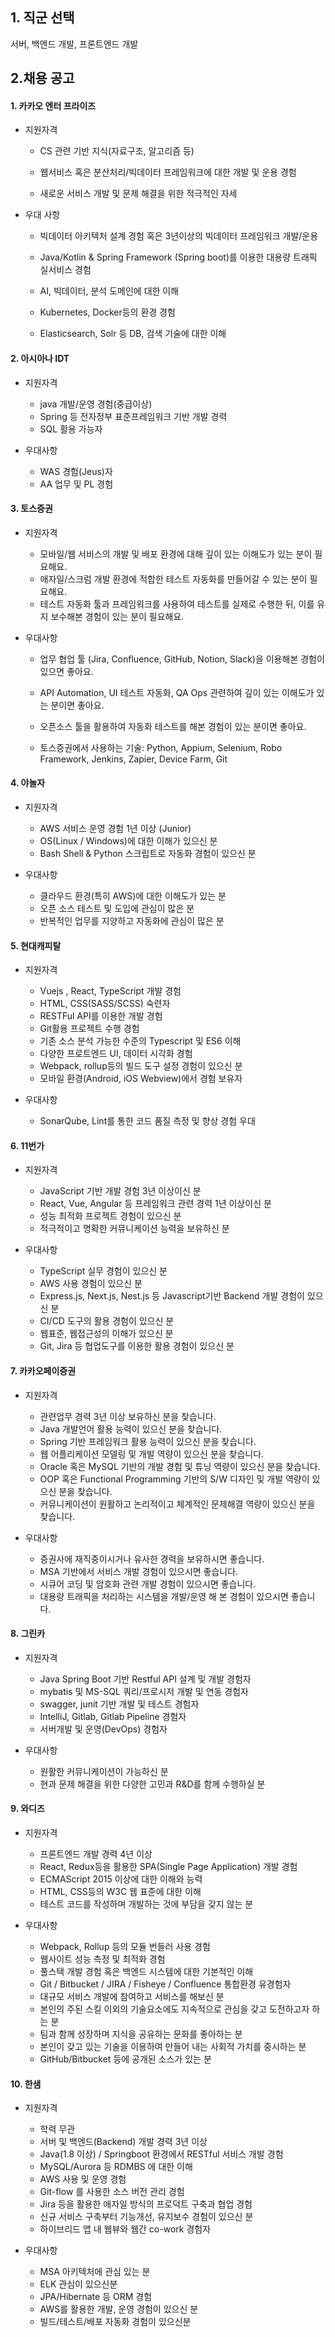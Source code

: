 ## 1. 직군 선택

서버, 백엔드 개발, 프론트엔드 개발

## 2.채용 공고

#### 1. 카카오 엔터 프라이즈

- 지원자격

  -  CS 관련 기반 지식(자료구조, 알고리즘 등)

  -  웹서비스 혹은 분산처리/빅데이터 프레임워크에 대한 개발 및 운용 경험

  -  새로운 서비스 개발 및 문제 해결을 위한 적극적인 자세

     

- 우대 사항

  - 빅데이터 아키텍처 설계 경험 혹은 3년이상의 빅데이터 프레임워크 개발/운용

  -  Java/Kotlin & Spring Framework (Spring boot)를 이용한 대용량 트래픽 실서비스 경험

  -  AI, 빅데이터, 분석 도메인에 대한 이해

  -  Kubernetes, Docker등의 환경 경험

  - Elasticsearch, Solr 등 DB, 검색 기술에 대한 이해

    

#### 2. 아시아나 IDT

- 지원자격
  - java 개발/운영 경험(중급이상)
  - Spring 등 전자정부 표준프레임워크 기반 개발 경력
  - SQL 활용 가능자



- 우대사항 
  - WAS  경험(Jeus)자
  - AA 업무 및 PL 경험



#### 3. 토스증권

- 지원자격
  - 모바일/웹 서비스의 개발 및 배포 환경에 대해 깊이 있는 이해도가 있는 분이 필요해요.
  - 애자일/스크럼 개발 환경에 적합한 테스트 자동화를 만들어갈 수 있는 분이 필요해요.
  - 테스트 자동화 툴과 프레임워크를 사용하여 테스트를 실제로 수행한 뒤, 이를 유지 보수해본 경험이 있는 분이 필요해요.



- 우대사항

  - 업무 협업 툴 (Jira, Confluence, GitHub, Notion, Slack)을 이용해본 경험이 있으면 좋아요.

  - API Automation, UI 테스트 자동화, QA Ops 관련하여 깊이 있는 이해도가 있는 분이면 좋아요.

  - 오픈소스 툴을 활용하여 자동화 테스트를 해본 경험이 있는 분이면 좋아요.

  - 토스증권에서 사용하는 기술: Python, Appium, Selenium, Robo Framework, Jenkins, Zapier, Device Farm, Git

    

#### 4. 야놀자

- 지원자격
  - AWS 서비스 운영 경험 1년 이상 (Junior)
  - OS(Linux / Windows)에 대한 이해가 있으신 분
  - Bash Shell & Python 스크립트로 자동화 경험이 있으신 분



- 우대사항
  - 클라우드 환경(특히 AWS)에 대한 이해도가 있는 분
  - 오픈 소스 테스트 및 도입에 관심이 많은 분
  - 반복적인 업무를 지양하고 자동화에 관심이 많은 분



#### 5. 현대캐피탈

- 지원자격
  - Vuejs , React, TypeScript 개발 경험 
  -  HTML, CSS(SASS/SCSS) 숙련자
  -  RESTFul API를 이용한 개발 경험
  -  Git활용 프로젝트 수행 경험
  -  기존 소스 분석 가능한 수준의 Typescript 및 ES6 이해
  -  다양한 프로트엔드 UI, 데이터 시각화 경험
  - Webpack, rollup등의 빌드 도구 설정 경험이 있으신 분
  - 모바일 환경(Android, iOS Webview)에서 경험 보유자



- 우대사항
  - SonarQube, Lint를 통한 코드 품질 측정 및 향상 경험 우대



#### 6.  11번가

- 지원자격
  -  JavaScript 기반 개발 경험 3년 이상이신 분
  -  React, Vue, Angular 등 프레임워크 관련 경력 1년 이상이신 분
  -  성능 최적화 프로젝트 경험이 있으신 분
  -  적극적이고 명확한 커뮤니케이션 능력을 보유하신 분 



- 우대사항
  -  TypeScript 실무 경험이 있으신 분
  -  AWS 사용 경험이 있으신 분
  -  Express.js, Next.js, Nest.js 등 Javascript기반 Backend 개발 경험이 있으신 분
  -  CI/CD 도구의 활용 경험이 있으신 분
  -  웹표준, 웹접근성의 이해가 있으신 분
  -  Git, Jira 등 협업도구를 이용한 활용 경험이 있으신 분



#### 7. 카카오페이증권

- 지원자격
  -  관련업무 경력 3년 이상 보유하신 분을 찾습니다.
  -  Java 개발언어 활용 능력이 있으신 분을 찾습니다.
  -  Spring 기반 프레임워크 활용 능력이 있으신 분을 찾습니다.
  -  웹 어플리케이션 모델링 및 개발 역량이 있으신 분을 찾습니다.
  -  Oracle 혹은 MySQL 기반의 개발 경험 및 튜닝 역량이 있으신 분을 찾습니다.
  - OOP 혹은 Functional Programming 기반의 S/W 디자인 및 개발 역량이 있으신 분을 찾습니다.
  - 커뮤니케이션이 원활하고 논리적이고 체계적인 문제해결 역량이 있으신 분을 찾습니다.



- 우대사항
  -  증권사에 재직중이시거나 유사한 경력을 보유하시면 좋습니다.
  -  MSA 기반에서 서비스 개발 경험이 있으시면 좋습니다.
  -  시큐어 코딩 및 암호화 관련 개발 경험이 있으시면 좋습니다.
  - 대용량 트래픽을 처리하는 시스템을 개발/운영 해 본 경험이 있으시면 좋습니다.



#### 8. 그린카

- 지원자격
  -  Java Spring Boot 기반 Restful API 설계 및 개발 경험자
  -  mybatis 및 MS-SQL 쿼리/프로시저 개발 및 연동 경험자
  -  swagger, junit 기반 개발 및 테스트 경험자
  -  IntelliJ, Gitlab, Gitlab Pipeline 경험자
  -  서버개발 및 운영(DevOps) 경험자



- 우대사항
  -  원활한 커뮤니케이션이 가능하신 분
  -  현과 문제 해결을 위한 다양한 고민과 R&D를 함께 수행하실 분



#### 9. 와디즈

- 지원자격
  -  프론트엔드 개발 경력 4년 이상
  -  React, Redux등을 활용한 SPA(Single Page Application) 개발 경험
  -  ECMAScript 2015 이상에 대한 이해와 능력
  -  HTML, CSS등의 W3C 웹 표준에 대한 이해
  -  테스트 코드를 작성하며 개발하는 것에 부담을 갖지 않는 분



- 우대사항
  -  Webpack, Rollup 등의 모듈 번들러 사용 경험
  -  웹사이트 성능 측정 및 최적화 경험
  -  풀스택 개발 경험 혹은 백엔드 시스템에 대한 기본적인 이해
  -  Git / Bitbucket / JIRA / Fisheye / Confluence 통합환경 유경험자
  -  대규모 서비스 개발에 참여하고 서비스를 해보신 분
  -  본인의 주된 스킬 이외의 기술요소에도 지속적으로 관심을 갖고 도전하고자 하는 분
  -  팀과 함께 성장하며 지식을 공유하는 문화를 좋아하는 분
  -  본인이 갖고 있는 기술을 이용하여 만들어 내는 사회적 가치를 중시하는 분
  -  GitHub/Bitbucket 등에 공개된 소스가 있는 분



#### 10. 한샘

- 지원자격
  -  학력 무관
  -  서버 및 백엔드(Backend) 개발 경력 3년 이상
  -  Java(1.8 이상) / Springboot 환경에서 RESTful 서비스 개발 경험
  -  MySQL/Aurora 등 RDMBS 에 대한 이해
  -  AWS 사용 및 운영 경험
  -  Git-flow 를 사용한 소스 버전 관리 경험
  - Jira 등을 활용한 애자일 방식의 프로덕트 구축과 협업 경험
  -  신규 서비스 구축부터 기능개선, 유지보수 경험이 있으신 분
  -  하이브리드 앱 내 웹뷰와 웹간 co-work 경험자



- 우대사항
  -  MSA 아키텍처에 관심 있는 분
  -  ELK 관심이 있으신분
  -  JPA/Hibernate 등 ORM 경험
  -  AWS를 활용한 개발, 운영 경험이 있으신 분
  - 빌드/테스트/배포 자동화 경험이 있으신분